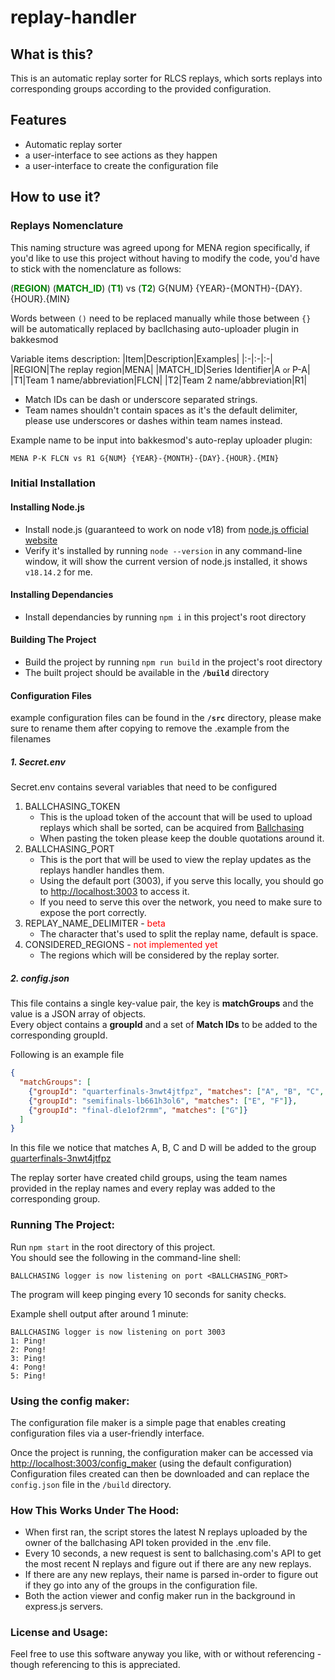 # replay-handler
## What is this?
This is an automatic replay sorter for RLCS replays, which sorts replays into corresponding groups according to the provided configuration.
## Features
- Automatic replay sorter
- a user-interface to see actions as they happen
- a user-interface to create the configuration file
## How to use it?
### Replays Nomenclature
This naming structure was agreed upong for MENA region specifically, if you'd like to use this project without having to modify the code, you'd have to stick with the nomenclature as follows:<br/>

(<span style="color: green">**REGION**</span>) (<span style="color: green">**MATCH_ID**</span>) (<span style="color: green">**T1**</span>) vs (<span style="color: green">**T2**</span>) G{NUM} {YEAR}-{MONTH}-{DAY}.{HOUR}.{MIN}

Words between `()` need to be replaced manually while those between `{}` will be automatically replaced by bacllchasing auto-uploader plugin in bakkesmod<br/>

Variable items description:
|Item|Description|Examples|
|:-|:-|:-|
|REGION|The replay region|MENA|
|MATCH_ID|Series Identifier|A <small>or</small> P-A|
|T1|Team 1 name/abbreviation|FLCN|
|T2|Team 2 name/abbreviation|R1|

- Match IDs can be dash or underscore separated strings.
- Team names shouldn't contain spaces as it's the default delimiter, please use underscores or dashes within team names instead.

Example name to be input into bakkesmod's auto-replay uploader plugin:

	MENA P-K FLCN vs R1 G{NUM} {YEAR}-{MONTH}-{DAY}.{HOUR}.{MIN}

### Initial Installation
#### Installing Node.js
- Install node.js (guaranteed to work on node v18) from [node.js official website](https://nodejs.org/en)
- Verify it's installed by running `node --version` in any command-line window, it will show the current version of node.js installed, it shows `v18.14.2` for me.
#### Installing Dependancies
- Install dependancies by running `npm i` in this project's root directory
#### Building The Project
- Build the project by running `npm run build` in the project's root directory
- The built project should be available in the **`/build`** directory
#### Configuration Files
example configuration files can be found in the **`/src`** directory, please make sure to rename them after copying to remove the .example from the filenames
##### 1. Secret.env
Secret.env contains several variables that need to be configured
1. BALLCHASING_TOKEN 
	- This is the upload token of the account that will be used to upload replays which shall be sorted, can be acquired from [Ballchasing](ballchasing.com)
	- When pasting the token please keep the double quotations around it.
2. BALLCHASING_PORT
	- This is the port that will be used to view the replay updates as the replays handler handles them.
	- Using the default port (3003), if you serve this locally, you should go to [http://localhost:3003](http://localhost:3003) to access it.
	- If you need to serve this over the network, you need to make sure to expose the port correctly.
3. REPLAY_NAME_DELIMITER - <span style="color: red">beta</span>
	- The character that's used to split the replay name, default is space.
4. CONSIDERED_REGIONS - <span style="color: red">not implemented yet</span>
	- The regions which will be considered by the replay sorter.
##### 2. config.json

This file contains a single key-value pair, the key is **matchGroups** and the value is a JSON array of objects.<br/>
Every object contains a **groupId** and a set of **Match IDs** to be added to the corresponding groupId.<br/>

Following is an example file
```json
{
  "matchGroups": [
    {"groupId": "quarterfinals-3nwt4jtfpz", "matches": ["A", "B", "C", "D"]},
    {"groupId": "semifinals-lb661h3ol6", "matches": ["E", "F"]},
    {"groupId": "final-dle1of2rmm", "matches": ["G"]}
  ]
}
```
In this file we notice that matches A, B, C and D will be added to the group [quarterfinals-3nwt4jtfpz](https://ballchasing.com/group/quarterfinals-3nwt4jtfpz)

The replay sorter have created child groups, using the team names provided in the replay names and every replay was added to the corresponding group.

### Running The Project:
Run `npm start` in the root directory of this project.<br/>
You should see the following in the command-line shell:

```shell
BALLCHASING logger is now listening on port <BALLCHASING_PORT>
```
The program will keep pinging every 10 seconds for sanity checks.

Example shell output after around 1 minute:
```
BALLCHASING logger is now listening on port 3003
1: Ping!
2: Pong!
3: Ping!
4: Pong!
5: Ping!
```
### Using the config maker:
The configuration file maker is a simple page that enables creating configuration files via a user-friendly interface.

Once the project is running, the configuration maker can be accessed via <a href="http://localhost:3003/config_maker" target="_blank">http://localhost:3003/config_maker</a> (using the default configuration)<br/>
Configuration files created can then be downloaded and can replace the `config.json` file in the `/build` directory.

### How This Works Under The Hood:
- When first ran, the script stores the latest N replays uploaded by the owner of the ballchasing API token provided in the .env file.
- Every 10 seconds, a new request is sent to ballchasing.com's API to get the most recent N replays and figure out if there are any new replays.
- If there are any new replays, their name is parsed in-order to figure out if they go into any of the groups in the configuration file.
- Both the action viewer and config maker run in the background in express.js servers.

### License and Usage:
Feel free to use this software anyway you like, with or without referencing - though referencing to this is appreciated.